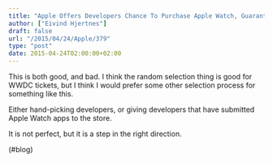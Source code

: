 ```yaml
---
title: "Apple Offers Developers Chance To Purchase Apple Watch, Guarantees Shipping By April 28th  |  TechCrunch"
author: ["Eivind Hjertnes"]
draft: false
url: "/2015/04/24/Apple/379"
type: "post"
date: 2015-04-24T02:00:00+02:00
---
```


This is both good, and bad. I think the random selection thing is good
for WWDC tickets, but I think I would prefer some other selection
process for something like this.

Either hand-picking developers, or giving developers that have submitted
Apple Watch apps to the store.

It is not perfect, but it is a step in the right direction.

(#blog)
